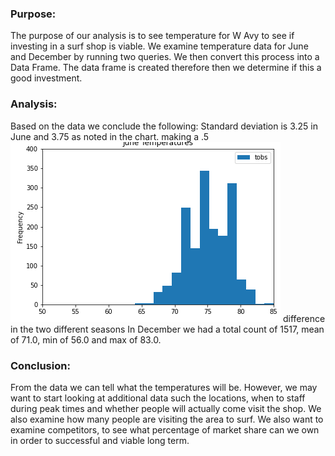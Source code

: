 ### Purpose:
The purpose of our analysis is to see temperature for W Avy to see if investing in a surf shop is viable. We examine temperature data for June and December by running two queries. We then convert this process into a Data Frame. The data frame is created therefore then we determine if this a good investment.

### Analysis:

Based on the data we conclude the following: Standard deviation is 3.25 in June and 3.75 as noted in the chart. making a .5 
![projectpic](/mod9.png)
difference in the two different seasons  In December we had a total count of 1517, mean of 71.0, min of 56.0 and max of 83.0.


### Conclusion:
From the data we can tell what the temperatures will be. However, we may want to start looking at additional data such the locations, when to staff during peak times and whether people will actually come visit the shop. We also examine how many people are visiting the area to surf. We also want to examine competitors, to see what percentage of market share can we own in order to successful and viable long term.

